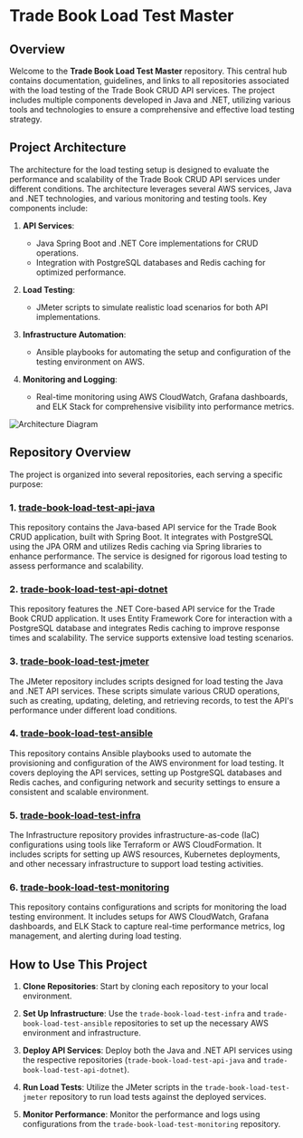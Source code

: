 # Trade Book Load Test Master

## Overview

Welcome to the **Trade Book Load Test Master** repository. This central hub contains documentation, guidelines, and links to all repositories associated with the load testing of the Trade Book CRUD API services. The project includes multiple components developed in Java and .NET, utilizing various tools and technologies to ensure a comprehensive and effective load testing strategy.

## Project Architecture

The architecture for the load testing setup is designed to evaluate the performance and scalability of the Trade Book CRUD API services under different conditions. The architecture leverages several AWS services, Java and .NET technologies, and various monitoring and testing tools. Key components include:

1. **API Services**:
   - Java Spring Boot and .NET Core implementations for CRUD operations.
   - Integration with PostgreSQL databases and Redis caching for optimized performance.

2. **Load Testing**:
   - JMeter scripts to simulate realistic load scenarios for both API implementations.

3. **Infrastructure Automation**:
   - Ansible playbooks for automating the setup and configuration of the testing environment on AWS.

4. **Monitoring and Logging**:
   - Real-time monitoring using AWS CloudWatch, Grafana dashboards, and ELK Stack for comprehensive visibility into performance metrics.

![Architecture Diagram](link-to-architecture-diagram)

## Repository Overview

The project is organized into several repositories, each serving a specific purpose:

### 1. [trade-book-load-test-api-java](https://github.com/javakishore-veleti/trade-book-load-test-api-java)

This repository contains the Java-based API service for the Trade Book CRUD application, built with Spring Boot. It integrates with PostgreSQL using the JPA ORM and utilizes Redis caching via Spring libraries to enhance performance. The service is designed for rigorous load testing to assess performance and scalability.

### 2. [trade-book-load-test-api-dotnet](https://github.com/javakishore-veleti/trade-book-load-test-api-dotnet)

This repository features the .NET Core-based API service for the Trade Book CRUD application. It uses Entity Framework Core for interaction with a PostgreSQL database and integrates Redis caching to improve response times and scalability. The service supports extensive load testing scenarios.

### 3. [trade-book-load-test-jmeter](https://github.com/javakishore-veleti/trade-book-load-test-jmeter)

The JMeter repository includes scripts designed for load testing the Java and .NET API services. These scripts simulate various CRUD operations, such as creating, updating, deleting, and retrieving records, to test the API's performance under different load conditions.

### 4. [trade-book-load-test-ansible](https://github.com/javakishore-veleti/trade-book-load-test-ansible)

This repository contains Ansible playbooks used to automate the provisioning and configuration of the AWS environment for load testing. It covers deploying the API services, setting up PostgreSQL databases and Redis caches, and configuring network and security settings to ensure a consistent and scalable environment.

### 5. [trade-book-load-test-infra](https://github.com/javakishore-veleti/trade-book-load-test-infra)

The Infrastructure repository provides infrastructure-as-code (IaC) configurations using tools like Terraform or AWS CloudFormation. It includes scripts for setting up AWS resources, Kubernetes deployments, and other necessary infrastructure to support load testing activities.

### 6. [trade-book-load-test-monitoring](https://github.com/javakishore-veleti/trade-book-load-test-monitoring)

This repository contains configurations and scripts for monitoring the load testing environment. It includes setups for AWS CloudWatch, Grafana dashboards, and ELK Stack to capture real-time performance metrics, log management, and alerting during load testing.

## How to Use This Project

1. **Clone Repositories**: Start by cloning each repository to your local environment.

2. **Set Up Infrastructure**: Use the `trade-book-load-test-infra` and `trade-book-load-test-ansible` repositories to set up the necessary AWS environment and infrastructure.

3. **Deploy API Services**: Deploy both the Java and .NET API services using the respective repositories (`trade-book-load-test-api-java` and `trade-book-load-test-api-dotnet`).

4. **Run Load Tests**: Utilize the JMeter scripts in the `trade-book-load-test-jmeter` repository to run load tests against the deployed services.

5. **Monitor Performance**: Monitor the performance and logs using configurations from the `trade-book-load-test-monitoring` repository.

